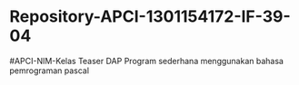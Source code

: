 # Repository-APCI-1301154172-IF-39-04
  #APCI-NIM-Kelas
            Teaser DAP
            Program sederhana menggunakan bahasa pemrograman pascal
